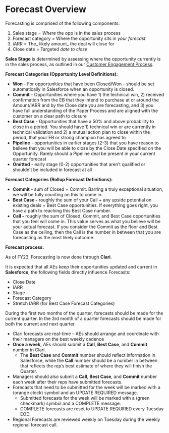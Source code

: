 <!-----

Yay, no errors, warnings, or alerts!

Conversion time: 0.323 seconds.


Using this Markdown file:

1. Paste this output into your source file.
2. See the notes and action items below regarding this conversion run.
3. Check the rendered output (headings, lists, code blocks, tables) for proper
   formatting and use a linkchecker before you publish this page.

Conversion notes:

* Docs to Markdown version 1.0β33
* Tue Jul 05 2022 10:33:38 GMT-0700 (PDT)
* Source doc: Untitled document
----->



# Forecast Overview

Forecasting is comprised of the following components:



1. Sales stage = _Where_ the opp is in the sales process
2. Forecast category = Where the opportunity sits in _your forecast_
3. iARR = The_ likely amount_ the deal will close for
4. Close date = Targeted _date to close_

**Sales Stage** is determined by assessing where the opportunity currently is in the sales process, as outlined in our [Customer Engagement Process](https://docs.google.com/spreadsheets/d/1nhxUAkooEx1JZV4ZAwyN0Ck9BrK-VUzObNp_IRAf_OE/edit#gid=0).

**Forecast Categories (Opportunity Level Definitions):**



* **Won** - For opportunities that have been Closed/Won - should be set automatically in Salesforce when an opportunity is closed.
* **Commit** - Opportunities where you have 1) the technical win, 2) received confirmation from the EB that they intend to purchase at or around the Amount/iARR and by the Close date you are forecasting, and 3) you have full understanding of the Paper Process and are aligned with the customer on a clear path to closure
* **Best Case** - Opportunities that have a 50% and above probability to close in a period. You should have 1) technical win or are currently in technical validation and 2) a mutual action plan to close within the period, that your EB or strong champion has agreed to
* **Pipeline** - opportunities in earlier stages (2-3) that you have reason to believe that you will be able to close by the Close Date specified on the Opportunity. Rarely should a Pipeline deal be present in your current quarter forecast
* **Omitted** - early stage (0-2) opportunities that aren’t qualified or shouldn’t be included in forecast at all

**Forecast Categories (Rollup Forecast Definitions):**



* **Commit** - sum of Closed + Commit. Barring a truly exceptional situation, we will be fully counting on this to come in.
* **Best Case -** roughly the sum of your Call + any upside potential on existing deals + Best Case opportunities. If everything goes right, you have a path to reaching this Best Case number.
* **Call -** roughly the sum of Closed, Commit, and Best Case opportunities that you feel will come in. This value serves as what you believe will be your actual forecast. If you consider the Commit as the floor and Best Case as the ceiling, then the Call is the number in between that you are forecasting as the most likely outcome.



**Forecast process:**

As of FY23, Forecasting is now done through **Clari**.  

It is expected that all AEs keep their opportunities updated and current in **Salesforce**, the following fields directly influence Forecasts:



* Close Date
* IARR
* Stage
* Forecast Category
* Stretch IARR (for Best Case Forecast Categories)

During the first two months of the quarter, forecasts should be made for the current quarter.  In the 3rd month of a quarter forecasts should be made for both the current and next quarter.



* Clari forecasts are real-time – AEs should arrange and coordinate with their managers on the best weekly cadence
* **Once a week,** AEs should submit a **Call**, **Best Case**, and **Commit** number in Clari.
    * The **Best Case** and **Commit** number should reflect information in Salesforce, while the **Call** number should be a number in between that reflects the rep’s best estimate of where they will finish the Quarter.
* Managers should also submit a **Call**, **Best Case**, and **Commit** number each week after their reps have submitted forecasts.
* Forecasts that need to be submitted for the week will be marked with a (orange clock) symbol and an UPDATE REQUIRED message.
    * Submitted forecasts for the week will be marked with a (green checkmark) symbol and a COMPLETE message.
    * COMPLETE forecasts are reset to UPDATE REQUIRED every Tuesday EOD.
* Regional Forecasts are reviewed weekly on Tuesday during the weekly regional forecast call.
